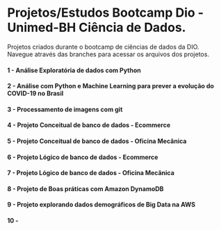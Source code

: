 # Projetos/Estudos Bootcamp Dio - Unimed-BH Ciência de Dados.

Projetos criados durante o bootcamp de ciências de dados da DIO. 
Navegue através das branches para acessar os arquivos dos projetos.
#### 1 - Análise Exploratória de dados com Python
#### 2 - Análise com Python e Machine Learning para prever a evolução do COVID-19 no Brasil
#### 3 - Processamento de imagens com git
#### 4 - Projeto Conceitual de banco de dados - Ecommerce
#### 5 - Projeto Conceitual de banco de dados - Oficina Mecânica
#### 6 - Projeto Lógico de banco de dados - Ecommerce
#### 7 - Projeto Lógico de banco de dados - Oficina Mecânica
#### 8 - Projeto de Boas práticas com Amazon DynamoDB 
#### 9 - Projeto explorando dados demográficos de Big Data na AWS 
#### 10 -   
